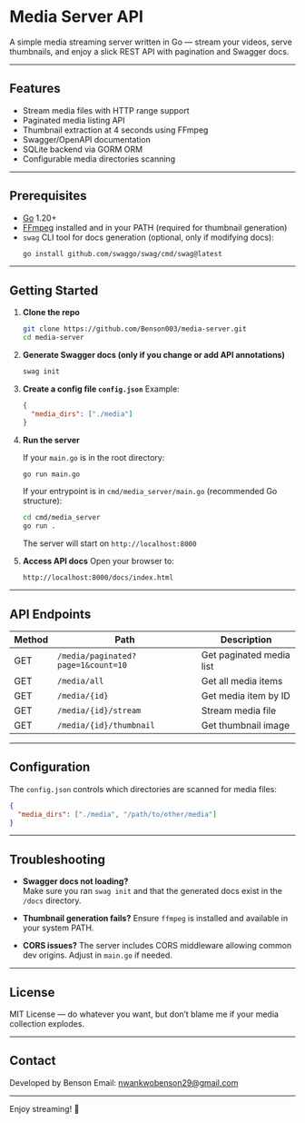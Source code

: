 # Media Server API

A simple media streaming server written in Go — stream your videos, serve thumbnails, and enjoy a slick REST API with pagination and Swagger docs.

---

## Features

- Stream media files with HTTP range support
- Paginated media listing API
- Thumbnail extraction at 4 seconds using FFmpeg
- Swagger/OpenAPI documentation
- SQLite backend via GORM ORM
- Configurable media directories scanning

---

## Prerequisites

- [Go](https://go.dev/dl/) 1.20+
- [FFmpeg](https://ffmpeg.org/download.html) installed and in your PATH (required for thumbnail generation)
- `swag` CLI tool for docs generation (optional, only if modifying docs):
  ```bash
  go install github.com/swaggo/swag/cmd/swag@latest
  ```

---

## Getting Started

1. **Clone the repo**

   ```bash
   git clone https://github.com/Benson003/media-server.git
   cd media-server
   ```

2. **Generate Swagger docs (only if you change or add API annotations)**

   ```bash
   swag init
   ```

3. **Create a config file `config.json`**
   Example:

   ```json
   {
     "media_dirs": ["./media"]
   }
   ```

4. **Run the server**

   If your `main.go` is in the root directory:
   ```bash
   go run main.go
   ```
   If your entrypoint is in `cmd/media_server/main.go` (recommended Go structure):
   ```bash
   cd cmd/media_server
   go run .
   ```

   The server will start on `http://localhost:8000`

5. **Access API docs**
   Open your browser to:

   ```
   http://localhost:8000/docs/index.html
   ```

---

## API Endpoints

| Method | Path                    | Description              |
| ------ | ----------------------- | ------------------------ |
| GET    | `/media/paginated?page=1&count=10`                | Get paginated media list |
| GET    | `/media/all`            | Get all media items      |
| GET    | `/media/{id}`           | Get media item by ID     |
| GET    | `/media/{id}/stream`    | Stream media file        |
| GET    | `/media/{id}/thumbnail` | Get thumbnail image      |

---

## Configuration

The `config.json` controls which directories are scanned for media files:

```json
{
  "media_dirs": ["./media", "/path/to/other/media"]
}
```

---

## Troubleshooting

* **Swagger docs not loading?**  
  Make sure you ran `swag init` and that the generated docs exist in the `/docs` directory.

* **Thumbnail generation fails?**
  Ensure `ffmpeg` is installed and available in your system PATH.

* **CORS issues?**
  The server includes CORS middleware allowing common dev origins. Adjust in `main.go` if needed.

---

## License

MIT License — do whatever you want, but don’t blame me if your media collection explodes.

---

## Contact

Developed by Benson
Email: [nwankwobenson29@gmail.com](mailto:nwankwobenson29@gmail.com)

---

Enjoy streaming! 🚀
